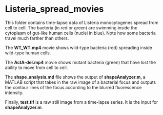 # Listeria_spread_movies


This folder contains time-lapse data of Listeria monocytogenes spread from cell to cell.
The bacteria (in red or green) are swimming inside the cytoplasm of gut-like human cells (nuclei in blue).
Note how some bacteria travel much farther than others.

The **WT_WT.mp4** movie shows wild-type bacteria (red) spreading inside wild-type human cells.

The **ActA-del.mp4** movie shows mutant bacteria (green) that have lost the ability to move from cell to cell.

The **shape_analysis.md** file shows the output of **shapeAnalyzer.m**, a MATLAB script that takes in the raw image of a bacterial focus and outputs the contour lines of the focus according to the blurred fluorescence intensity.

Finally, **test.tif** is a raw still image from a time-lapse series. It is the input for **shapeAnalyzer.m**.
